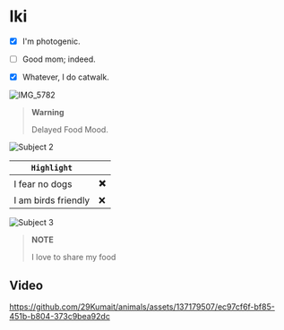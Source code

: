 # Iki


- [X] I'm photogenic.
- [ ] Good mom; indeed.
- [X] Whatever, I do catwalk.


![IMG_5782](https://github.com/29Kumait/animals/assets/137179507/968be242-bf51-44fa-8580-6f6040d90d37)



>  __Warning__
> 
>  Delayed Food Mood.
> 
>
> 


![Subject 2](https://github.com/29Kumait/animals/assets/137179507/0d70963b-2e01-4376-bd40-85e6c01a2a2e)






 
|    `Highlight`      |      |
| ------------------- | ---- |
| I fear no dogs      |  ✖️  |
| I am birds friendly |  ❌  |

<!-- <blockquote>
    <p>
        It can
    </p>
    <p>
        You can use
    </p>
</blockquote> -->


![Subject 3](https://github.com/29Kumait/animals/assets/137179507/2960b957-5f70-4800-9ad8-69f727014a36)


>  __NOTE__
> 
> I love to share my food
>
> 

## Video 
<!-- Drag & Drop  -->

https://github.com/29Kumait/animals/assets/137179507/ec97cf6f-bf85-451b-b804-373c9bea92dc
